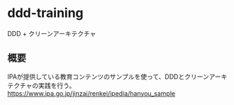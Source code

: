 # ddd-training
DDD + クリーンアーキテクチャ

## 概要

IPAが提供している教育コンテンツのサンプルを使って、DDDとクリーンアーキテクチャの実践を行う。  
https://www.ipa.go.jp/jinzai/renkei/ipedia/hanyou_sample

